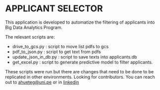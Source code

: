 # APPLICANT SELECTOR

This application is developed to automatize the filtering of applicants into Big Data Analytics Program.

The relevant scripts are: 

- drive_to_gcs.py : script to move list pdfs to gcs
- pdf_to_json.py : script to get text from pdfs
- update_json_in_db.py : script to save texts into applicants.db
- get_excel.py : script to generate predictive model to filter applicants.

These scripts were run but there are changes that need to be done to be replicated in other environments.
Looking for contributors.
You can reach out to ahueteg@uni.pe or in [linkedin](https://www.linkedin.com/in/arnoldhuete/)